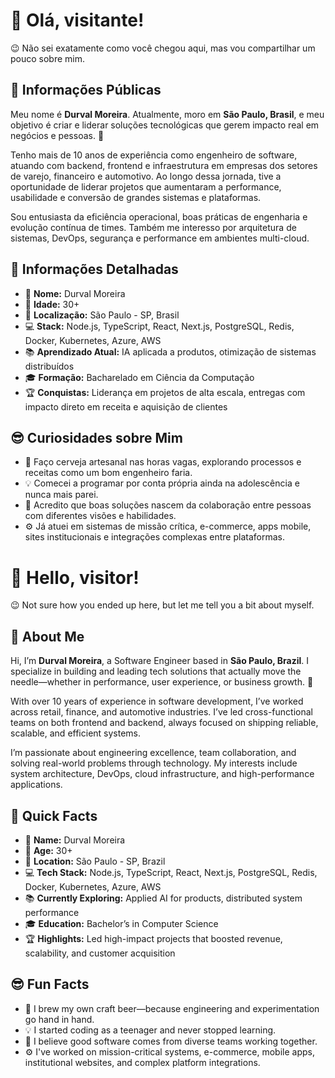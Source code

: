 # 👋 Olá, visitante!

😉 Não sei exatamente como você chegou aqui, mas vou compartilhar um pouco sobre mim. 

## 🌟 Informações Públicas

Meu nome é **Durval Moreira**. Atualmente, moro em **São Paulo, Brasil**, e meu objetivo é criar e liderar soluções tecnológicas que gerem impacto real em negócios e pessoas. 🚀

Tenho mais de 10 anos de experiência como engenheiro de software, atuando com backend, frontend e infraestrutura em empresas dos setores de varejo, financeiro e automotivo. Ao longo dessa jornada, tive a oportunidade de liderar projetos que aumentaram a performance, usabilidade e conversão de grandes sistemas e plataformas.

Sou entusiasta da eficiência operacional, boas práticas de engenharia e evolução contínua de times. Também me interesso por arquitetura de sistemas, DevOps, segurança e performance em ambientes multi-cloud.

## 📝 Informações Detalhadas

- 👤 **Nome:** Durval Moreira  
- 🎂 **Idade:** 30+  
- 📍 **Localização:** São Paulo - SP, Brasil  
- 💻 **Stack:** Node.js, TypeScript, React, Next.js, PostgreSQL, Redis, Docker, Kubernetes, Azure, AWS  
- 📚 **Aprendizado Atual:** IA aplicada a produtos, otimização de sistemas distribuídos  
- 🎓 **Formação:** Bacharelado em Ciência da Computação  
- 🏆 **Conquistas:** Liderança em projetos de alta escala, entregas com impacto direto em receita e aquisição de clientes  

## 😎 Curiosidades sobre Mim

- 🍺 Faço cerveja artesanal nas horas vagas, explorando processos e receitas como um bom engenheiro faria.  
- 💡 Comecei a programar por conta própria ainda na adolescência e nunca mais parei.  
- 🤝 Acredito que boas soluções nascem da colaboração entre pessoas com diferentes visões e habilidades.  
- ⚙️ Já atuei em sistemas de missão crítica, e-commerce, apps mobile, sites institucionais e integrações complexas entre plataformas.  


# 👋 Hello, visitor!

😉 Not sure how you ended up here, but let me tell you a bit about myself.

## 🌟 About Me

Hi, I’m **Durval Moreira**, a Software Engineer based in **São Paulo, Brazil**. I specialize in building and leading tech solutions that actually move the needle—whether in performance, user experience, or business growth. 🚀

With over 10 years of experience in software development, I’ve worked across retail, finance, and automotive industries. I’ve led cross-functional teams on both frontend and backend, always focused on shipping reliable, scalable, and efficient systems.

I’m passionate about engineering excellence, team collaboration, and solving real-world problems through technology. My interests include system architecture, DevOps, cloud infrastructure, and high-performance applications.

## 📝 Quick Facts

- 👤 **Name:** Durval Moreira  
- 🎂 **Age:** 30+  
- 📍 **Location:** São Paulo - SP, Brazil  
- 💻 **Tech Stack:** Node.js, TypeScript, React, Next.js, PostgreSQL, Redis, Docker, Kubernetes, Azure, AWS  
- 📚 **Currently Exploring:** Applied AI for products, distributed system performance  
- 🎓 **Education:** Bachelor’s in Computer Science  
- 🏆 **Highlights:** Led high-impact projects that boosted revenue, scalability, and customer acquisition  

## 😎 Fun Facts

- 🍺 I brew my own craft beer—because engineering and experimentation go hand in hand.  
- 💡 I started coding as a teenager and never stopped learning.  
- 🤝 I believe good software comes from diverse teams working together.  
- ⚙️ I've worked on mission-critical systems, e-commerce, mobile apps, institutional websites, and complex platform integrations.  
